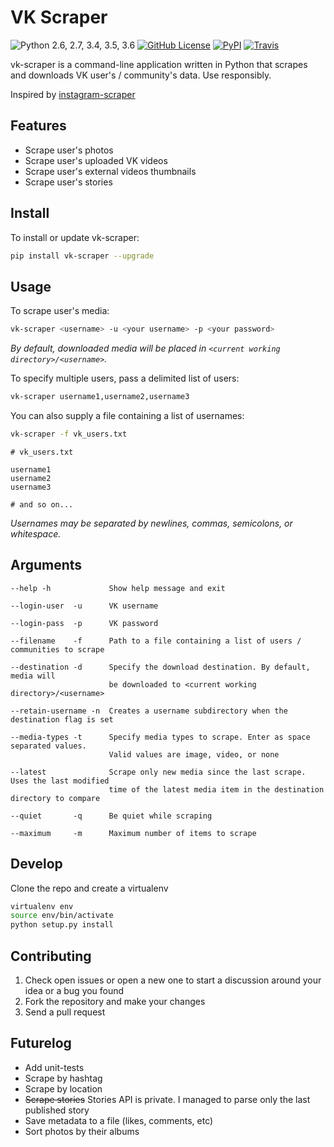 VK Scraper
=================
![Python 2.6, 2.7, 3.4, 3.5, 3.6](https://img.shields.io/badge/python-2.6%2C%202.7%2C%203.4%2C%203.5%2C%203.6-blue.svg)
[![GitHub License](https://img.shields.io/badge/license-GPLv3-blue.svg)](https://raw.githubusercontent.com/vanyasem/VK-Scraper/master/LICENSE)
[![PyPI](https://img.shields.io/pypi/v/vk-scraper.svg)](https://pypi.python.org/pypi/VK-Scraper)
[![Travis](https://img.shields.io/travis/vanyasem/VK-Scraper.svg)](https://travis-ci.org/vanyasem/VK-Scraper)

vk-scraper is a command-line application written in Python that scrapes and downloads VK user's / community's data. Use responsibly.

Inspired by [instagram-scraper](https://github.com/rarcega/instagram-scraper)

Features
--------
- Scrape user's photos
- Scrape user's uploaded VK videos
- Scrape user's external videos thumbnails
- Scrape user's stories

Install
-------
To install or update vk-scraper:
```bash
pip install vk-scraper --upgrade
```

Usage
-----
To scrape user's media:
```bash
vk-scraper <username> -u <your username> -p <your password>
```
*By default, downloaded media will be placed in `<current working directory>/<username>`.*

To specify multiple users, pass a delimited list of users:
```bash
vk-scraper username1,username2,username3
```

You can also supply a file containing a list of usernames:
```bash
vk-scraper -f vk_users.txt
```

```
# vk_users.txt

username1
username2
username3

# and so on...
```
*Usernames may be separated by newlines, commas, semicolons, or whitespace.*

Arguments
---------
```
--help -h             Show help message and exit

--login-user  -u      VK username

--login-pass  -p      VK password

--filename    -f      Path to a file containing a list of users / communities to scrape

--destination -d      Specify the download destination. By default, media will
                      be downloaded to <current working directory>/<username>

--retain-username -n  Creates a username subdirectory when the destination flag is set

--media-types -t      Specify media types to scrape. Enter as space separated values.
                      Valid values are image, video, or none

--latest              Scrape only new media since the last scrape. Uses the last modified
                      time of the latest media item in the destination directory to compare

--quiet       -q      Be quiet while scraping

--maximum     -m      Maximum number of items to scrape
```

Develop
-------
Clone the repo and create a virtualenv
```bash
virtualenv env
source env/bin/activate
python setup.py install
```

Contributing
------------
1. Check open issues or open a new one to start a discussion around
   your idea or a bug you found
2. Fork the repository and make your changes
3. Send a pull request

Futurelog
---------
- Add unit-tests
- Scrape by hashtag
- Scrape by location
- ~~Scrape stories~~ Stories API is private. I managed to parse only the last published story
- Save metadata to a file (likes, comments, etc)
- Sort photos by their albums
